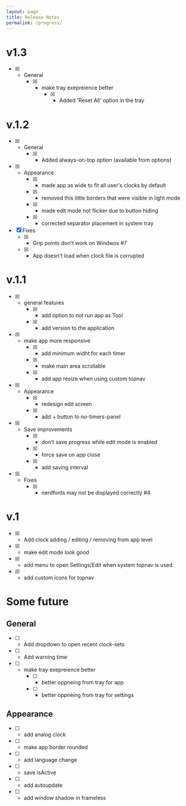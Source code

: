 ```yaml
---
layout: page
title: Release Notes
permalink: /progress/
---
```

# v1.3
- [x] - General
    - [x] - make tray exepreience better
        - [x] - Added 'Reset All' option in the tray 
# v.1.2
- [x] - General
    - [x] - Added always-on-top option (available from options)
- [x] - Appearance
    - [x] - made app as wide to fit all user's clocks by default
    - [x] - removed this little borders that were visible in light mode 
    - [x] - made edit mode not flicker due to button hiding
    - [x] - corrected separator placement in system tray 
- [x] Fixes
    - [x] -  Grip points don't work on Windwos #7 
    - [x] - App doesn't load when clock file is corrupted 


# v.1.1
- [x] - general features
    - [x] - add option to not run app as Tool
    - [x] - add version to the application
- [x] - make app more responsive
    - [x] - add minimum widht for each timer
    - [x] - make main area scrollable
    - [x] - add app resize when using custom topnav
- [x] - Appearance
    - [x] - redesign edit screen
    - [x] - add + button to no-timers-panel
- [x] - Save improvements
    - [x] - don't save progress while edit mode is enabled
    - [x] - force save on app close
    - [x] - add saving interval
- [x] - Fixes
    - [x] - nerdfonts may not be displayed correctly #4

# v.1
- [x] - Add clock adding / editing / removing from app level
- [x] - make edit mode look good
- [x] - add menu to open Settings/Edit when system topnav is used
- [x] - add custom icons for topnav

# Some future
## General
- [ ] - Add dropdown to open recent clock-sets
- [ ] - Add warning time
- [ ] - make tray exepreience better
    - [ ] - better oppneing from tray for app
    - [ ] - better oppneing from tray for settings

## Appearance
- [ ] - add analog clock
- [ ] - make app border rounded
- [ ] - add language change
- [ ] - save isActive
- [ ] - add autoupdate
- [ ] - add window shadow in frameless
